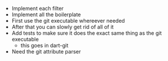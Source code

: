 * Implement each filter
* Implement all the boilerplate
* First use the git executable whereever needed
* After that you can slowly get rid of all of it
* Add tests to make sure it does the exact same thing as the git executable
  - this goes in dart-git
* Need the git attribute parser
